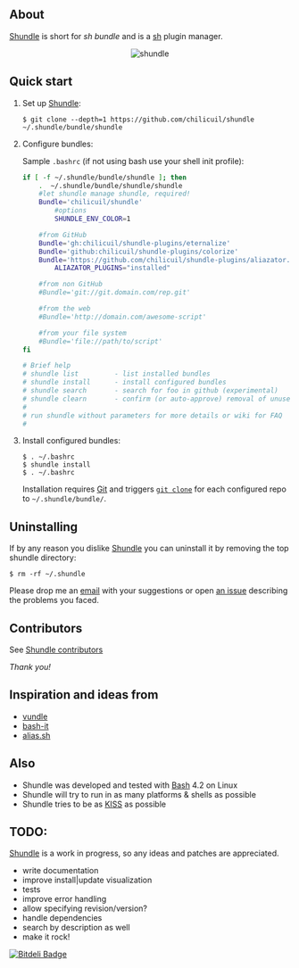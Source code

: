 ## About

[Shundle](https://github.com/chilicuil/shundle/) is short for _sh bundle_ and is a [sh](http://en.wikipedia.org/wiki/Unix_shell) plugin manager.

<p align="center">
<img src="http://javier.io/assets/img/shundle-1.png" alt="shundle"/>
</p>

## Quick start

1. Set up [Shundle](https://github.com/chilicuil/shundle/):

   ```
   $ git clone --depth=1 https://github.com/chilicuil/shundle ~/.shundle/bundle/shundle
   ```

2. Configure bundles:

   Sample `.bashrc` (if not using bash use your shell init profile):

   ```sh
   if [ -f ~/.shundle/bundle/shundle ]; then
       .  ~/.shundle/bundle/shundle/shundle
       #let shundle manage shundle, required!
       Bundle='chilicuil/shundle'
           #options
           SHUNDLE_ENV_COLOR=1

       #from GitHub
       Bundle='gh:chilicuil/shundle-plugins/eternalize'
       Bundle='github:chilicuil/shundle-plugins/colorize'
       Bundle='https://github.com/chilicuil/shundle-plugins/aliazator.git'
           ALIAZATOR_PLUGINS="installed"

       #from non GitHub
       #Bundle='git://git.domain.com/rep.git'

       #from the web
       #Bundle='http://domain.com/awesome-script'

       #from your file system
       #Bundle='file://path/to/script'
   fi
   
   # Brief help
   # shundle list         - list installed bundles
   # shundle install      - install configured bundles
   # shundle search       - search for foo in github (experimental)
   # shundle clearn       - confirm (or auto-approve) removal of unused bundles
   #
   # run shundle without parameters for more details or wiki for FAQ
   #
   ```

3. Install configured bundles:

   ```
   $ . ~/.bashrc
   $ shundle install
   $ . ~/.bashrc
   ```

   Installation requires [Git](http://git-scm.com/) and triggers [`git clone`](http://gitref.org/creating/#clone) for each configured repo to `~/.shundle/bundle/`.

## Uninstalling

If by any reason you dislike [Shundle](https://github.com/chilicuil/shundle) you can uninstall it by removing the top shundle directory:

   ```
   $ rm -rf ~/.shundle
   ```

Please drop me an [email](mailto:m@javier.io) with your suggestions or open [an issue](https://github.com/chilicuil/shundle/issues) describing the problems you faced.

## Contributors

See [Shundle contributors](https://github.com/chilicuil/shundle/graphs/contributors)

*Thank you!*

## Inspiration and ideas from

* [vundle](https://github.com/gmarik/vundle)
* [bash-it](https://github.com/revans/bash-it)
* [alias.sh](http://alias.sh/)

## Also

* Shundle was developed and tested with [Bash](http://en.wikipedia.org/wiki/Bash_%28Unix_shell%29) 4.2 on Linux
* Shundle will try to run in as many platforms & shells as possible
* Shundle tries to be as [KISS](http://en.wikipedia.org/wiki/KISS_principle) as possible

## TODO:
[Shundle](https://github.com/chilicuil/shundle/) is a work in progress, so any ideas and patches are appreciated.

* write documentation
* improve install|update visualization
* tests
* improve error handling
* allow specifying revision/version?
* handle dependencies
* search by description as well
* make it rock!


[![Bitdeli Badge](https://d2weczhvl823v0.cloudfront.net/chilicuil/shundle/trend.png)](https://bitdeli.com/free "Bitdeli Badge")

